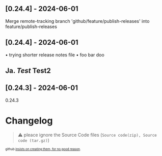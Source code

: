 ## [0.24.4] - 2024-06-01
Merge remote-tracking branch 'github/feature/publish-releases' into feature/publish-releases

## [0.24.4] - 2024-06-01
• trying shorter release notes file
• foo bar doo

Ja. *Test* <b>Test2</b>
----

## [0.24.3] - 2024-06-01
0.24.3

# Changelog

> ⚠️ pleace ignore the Source Code files (`Source code(zip), Source code (tar.gz)`)

<sub><sup>github [insists on creating them, for no good reason](https://github.com/orgs/community/discussions/6003).</sup></sub>
